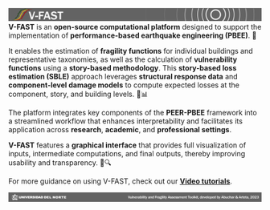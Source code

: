 ![Banner1](https://github.com/ArtetaResearchGroup/V-FAST/blob/main/Banner1.jpg?raw=true)
**V-FAST** is an **open-source computational platform** designed to support the implementation of **performance-based earthquake engineering (PBEE)**. 🚀

It enables the estimation of **fragility functions** for individual buildings and representative taxonomies, as well as the calculation of **vulnerability functions** using a **story-based methodology**. This **story-based loss estimation (SBLE)** approach leverages **structural response data** and **component-level damage models** to compute expected losses at the component, story, and building levels. 🏢📊

The platform integrates key components of the **PEER-PBEE** framework into a streamlined workflow that enhances interpretability and facilitates its application across **research**, **academic**, and **professional settings**.

**V-FAST** features a **graphical interface** that provides full visualization of inputs, intermediate computations, and final outputs, thereby improving usability and transparency. 👀🔍

For more guidance on using V-FAST, check out our **[Video tutorials](https://github.com/ArtetaResearchGroup/V-FAST/tree/main/Tutorial%20V-FAST)**.

![Banner2](https://github.com/ArtetaResearchGroup/V-FAST/blob/main/Banner2.jpg?raw=true)


